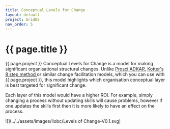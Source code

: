 ```yaml
---
title: Conceptual Levels for Change
layout: default
project: GridOS
nav_order: 5
---
```


# {{ page.title }}

{{ page.project }} Conceptual Levels for Change is a model for making significant organisational structural changes. Unlike [Prosci ADKAR](https://www.prosci.com/methodology/adkar), [Kotter's 8 step method ](https://www.kotterinc.com/methodology/8-steps/) or similar change facilitation models, which you can use with {{ page.project }}, this model highlights which organisation conceptual layer is best targeted for significant change.

Each layer of this model would have a higher ROI. For example, simply changing a process without updating skills will cause problems, however if one updates the skills first then it is more likely to have an effect on the process.

![](../../assets/images/llobc/Levels of Change-V0.1.svg)

